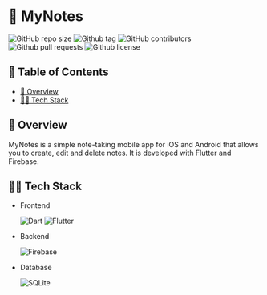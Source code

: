 # 📝 MyNotes

![GitHub repo size](https://img.shields.io/github/repo-size/Axeloooo/mynotes?logo=github&color=blue)
![Github tag](https://img.shields.io/github/v/tag/Axeloooo/mynotes?logo=github&color=red)
![GitHub contributors](https://img.shields.io/github/contributors/Axeloooo/mynotes?logo=github&color=yellow)
![Github pull requests](https://img.shields.io/github/issues-pr/Axeloooo/mynotes?logo=github)
![Github license](https://img.shields.io/github/license/Axeloooo/mynotes?logo=github&color=orange)

## 📖 Table of Contents

- [🔎 Overview](#-overview)
- [👨‍💻 Tech Stack](#-tech-stack)

## 🔎 Overview

MyNotes is a simple note-taking mobile app for iOS and Android that allows you to create, edit and delete notes. It is developed with Flutter and Firebase.

## 👨‍💻 Tech Stack

- Frontend

  ![Dart](https://img.shields.io/badge/Dart-0175C2.svg?style=for-the-badge&logo=Dart&logoColor=white)
  ![Flutter](https://img.shields.io/badge/Flutter-02569B.svg?style=for-the-badge&logo=Flutter&logoColor=white)

- Backend

  ![Firebase](https://img.shields.io/badge/Firebase-FFCA28.svg?style=for-the-badge&logo=Firebase&logoColor=black)

- Database

  ![SQLite](https://img.shields.io/badge/SQLite-003B57.svg?style=for-the-badge&logo=SQLite&logoColor=white)

